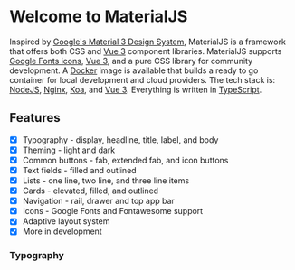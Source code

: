 # Welcome to MaterialJS

Inspired by [Google's Material 3 Design System](https://m3.material.io/), MaterialJS is a framework that offers both CSS and [Vue 3](https://vuejs.org/) component libraries.
MaterialJS supports [Google Fonts icons](https://fonts.google.com/icons), [Vue 3](https://vuejs.org/), and a pure CSS library for community development. A [Docker](https://hub.docker.com/) image is available that builds a ready to go container for local development and cloud providers. The tech stack is: [NodeJS](https://nodejs.org/en), 
[Nginx](https://www.nginx.com/), [Koa](https://koajs.com/), and [Vue 3](https://vuejs.org/). Everything is written in [TypeScript](https://www.typescriptlang.org/).

## Features

- [x] Typography - display, headline, title, label, and body
- [x] Theming - light and dark
- [x] Common buttons - fab, extended fab, and icon buttons
- [x] Text fields - filled and outlined
- [x] Lists - one line, two line, and three line items
- [x] Cards - elevated, filled, and outlined
- [x] Navigation - rail, drawer and top app bar
- [x] Icons - Google Fonts and Fontawesome support
- [x] Adaptive layout system
- [x] More in development

### Typography

